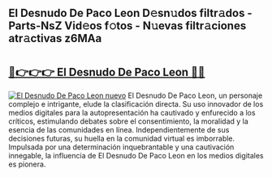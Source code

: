 ## El Desnudo De Paco Leon D𝚎sn𝚞dos filtr𝚊dos - Parts-NsZ Vid𝚎os f𝚘tos - N𝚞evas filtr𝚊ciones atr𝚊ctivas z6MAa

# <h2><a href="http://mbcxae.tromn.icu/?c=El+Desnudo+De+Paco+Leon">🔗👉👉👉 El Desnudo De Paco Leon 🔗🔗</a></h2>

[![El Desnudo De Paco Leon nuevo](https://i.imgur.com/pEAQMta.gif)](http://mbcxae.tromn.icu/?c=El+Desnudo+De+Paco+Leon)
El Desnudo De Paco Leon, un personaje complejo e intrigante, elude la clasificación directa. Su uso innovador de los medios digitales para la autopresentación ha cautivado y enfurecido a los críticos, estimulando debates sobre el consentimiento, la moralidad y la esencia de las comunidades en línea. Independientemente de sus decisiones futuras, su huella en la comunidad virtual es imborrable. Impulsada por una determinación inquebrantable y una cautivación innegable, la influencia de El Desnudo De Paco Leon en los medios digitales es pionera.
